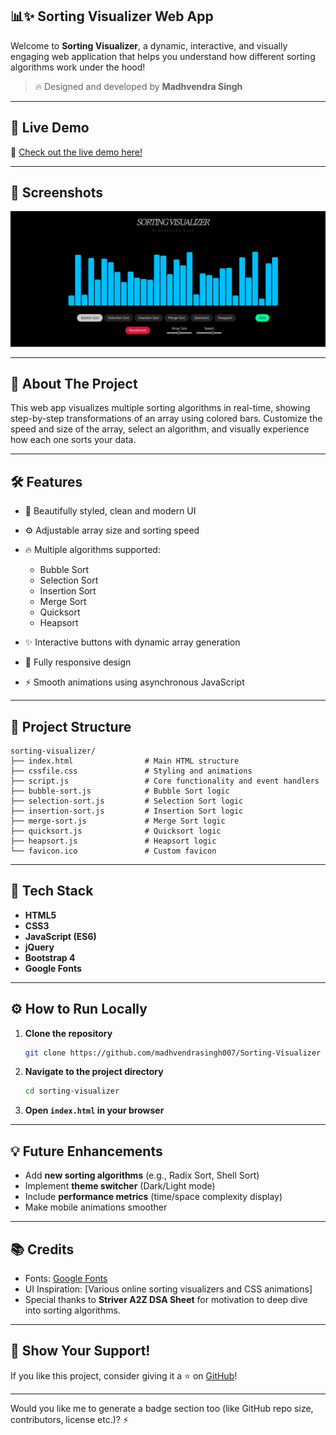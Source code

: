 ## 📊✨ Sorting Visualizer Web App

Welcome to **Sorting Visualizer**, a dynamic, interactive, and visually engaging web application that helps you understand how different sorting algorithms work under the hood!

> 🔥 Designed and developed by **Madhvendra Singh**

---

## 🚀 Live Demo

🔗 [Check out the live demo here!](https://sorting-visualizer-007.netlify.app)

---

## 📸 Screenshots

![Alt Text](snapshot.png)

---

## 📖 About The Project

This web app visualizes multiple sorting algorithms in real-time, showing step-by-step transformations of an array using colored bars. Customize the speed and size of the array, select an algorithm, and visually experience how each one sorts your data.

---

## 🛠️ Features

* 🎨 Beautifully styled, clean and modern UI
* ⚙️ Adjustable array size and sorting speed
* 🔥 Multiple algorithms supported:

  * Bubble Sort
  * Selection Sort
  * Insertion Sort
  * Merge Sort
  * Quicksort
  * Heapsort
* ✨ Interactive buttons with dynamic array generation
* 📱 Fully responsive design
* ⚡ Smooth animations using asynchronous JavaScript

---

## 📂 Project Structure

```
sorting-visualizer/
├── index.html                # Main HTML structure
├── cssfile.css               # Styling and animations
├── script.js                 # Core functionality and event handlers
├── bubble-sort.js            # Bubble Sort logic
├── selection-sort.js         # Selection Sort logic
├── insertion-sort.js         # Insertion Sort logic
├── merge-sort.js             # Merge Sort logic
├── quicksort.js              # Quicksort logic
├── heapsort.js               # Heapsort logic
└── favicon.ico               # Custom favicon
```

---

## 🎨 Tech Stack

* **HTML5**
* **CSS3**
* **JavaScript (ES6)**
* **jQuery**
* **Bootstrap 4**
* **Google Fonts**

---

## ⚙️ How to Run Locally

1. **Clone the repository**

   ```bash
   git clone https://github.com/madhvendrasingh007/Sorting-Visualizer
   ```
2. **Navigate to the project directory**

   ```bash
   cd sorting-visualizer
   ```
3. **Open `index.html` in your browser**

---

## 💡 Future Enhancements

* Add **new sorting algorithms** (e.g., Radix Sort, Shell Sort)
* Implement **theme switcher** (Dark/Light mode)
* Include **performance metrics** (time/space complexity display)
* Make mobile animations smoother

---

## 📚 Credits

* Fonts: [Google Fonts](https://fonts.google.com/)
* UI Inspiration: \[Various online sorting visualizers and CSS animations]
* Special thanks to **Striver A2Z DSA Sheet** for motivation to deep dive into sorting algorithms.

---

## 🌟 Show Your Support!

If you like this project, consider giving it a ⭐️ on [GitHub](https://github.com/yourusername/sorting-visualizer)!

---

Would you like me to generate a badge section too (like GitHub repo size, contributors, license etc.)? ⚡

